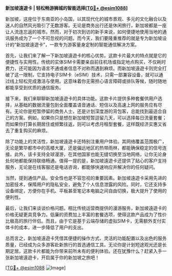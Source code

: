 **新加坡遠遊卡 | 轻松畅游狮城的智能选择[[TG💪+ @esim1088](https://t.me/s/esim1088)]**

新加坡，这座位于东南亚的小岛国，以其现代化的城市景观、多元的文化融合以及迷人的自然风光吸引了无数游客。无论是商务出行还是休闲旅行，新加坡都是一座让人流连忘返的城市。然而，对于初次到访的新手来说，如何便捷地使用当地的通讯服务成为了一个不可忽视的问题。而今天，我们要隆重推荐的就是专为新加坡设计的“新加坡遠遊卡”，一款专为游客量身定制的智能通信解决方案。

首先，让我们来了解一下新加坡遠遊卡的核心优势。这款卡片最大的特点就是它的便捷性与实用性。传统的实体SIM卡需要亲自前往机场或指定地点购买，不仅耗时费力，还可能因为语言不通或者信息不对称而遇到麻烦。而新加坡遠遊卡则完全打破了这一限制，它支持电子SIM卡（eSIM）技术，只需一部兼容设备，就可以通过线上轻松完成激活与使用。这意味着你无需担心语言障碍或排队等候，随时随地都能享受到优质的通信服务。

接下来，我们来聊聊新加坡遠遊卡的具体功能。这款卡片提供多种套餐供用户选择，从基础的数据流量包到全面覆盖语音通话、短信以及高速上网的服务应有尽有。无论你是短暂停留的商务人士，还是计划深度游的背包客，总能找到最适合自己的方案。例如，如果你只是想在新加坡短暂逗留几天，可以选择每日流量套餐；而如果你打算长期居住或频繁往返，则可以考虑月租型套餐，这样既经济实惠又省去了重复购买的麻烦。

除了功能上的灵活性，新加坡遠遊卡还特别注重用户体验。其网络覆盖范围极广，无论是繁华都市中的高楼大厦，还是偏远地区的热带雨林，都能确保稳定的信号连接。此外，该卡支持全球漫游，在其他国家也能无缝切换至当地网络，让你无论身处何地都能保持联络畅通。值得一提的是，新加坡遠遊卡还提供了贴心的客户支持服务，无论是在线客服还是电话咨询，都能够快速响应并解决你的任何疑问。

当然，提到通信产品，安全性也是不容忽视的重要因素。新加坡遠遊卡采用先进的加密技术，保障用户的隐私安全，避免了个人信息泄露的风险。同时，它还支持多设备绑定，方便你在手机、平板甚至笔记本电脑之间自由切换，极大提升了使用的便利性。

最后，让我们来谈谈价格问题。相比传统运营商提供的漫游服务，新加坡遠遊卡的价格无疑更具竞争力。低廉的资费加上丰富的套餐选项，使得这款产品成为了性价比极高的旅行伴侣。而且，由于它是基于云端存储的虚拟SIM卡，无需额外支付实体卡的成本，进一步降低了用户的支出。

总而言之，新加坡遠遊卡凭借其便捷的操作方式、灵活的功能配置以及出色的服务质量，已经成为众多游客赴新旅行的首选通信工具。无论你是计划短途观光还是长期定居，这款卡片都能为你带来前所未有的便利体验。还在犹豫什么？赶紧入手一张新加坡遠遊卡，开启属于你的新加坡之旅吧！

[[TG💪+ @esim1088](https://t.me/s/esim1088) ![Image](https://i.postimg.cc/4NQfJmqS/Snipaste-2025-05-13-00-14-12.png)]